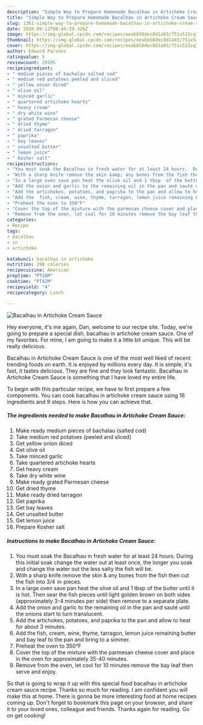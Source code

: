 ```yaml
---
description: "Simple Way to Prepare Homemade Bacalhau in Artichoke Cream Sauce"
title: "Simple Way to Prepare Homemade Bacalhau in Artichoke Cream Sauce"
slug: 1361-simple-way-to-prepare-homemade-bacalhau-in-artichoke-cream-sauce
date: 2020-09-12T00:44:29.326Z
image: https://img-global.cpcdn.com/recipes/eeabb56dec8d1a03/751x532cq70/bacalhau-in-artichoke-cream-sauce-recipe-main-photo.jpg
thumbnail: https://img-global.cpcdn.com/recipes/eeabb56dec8d1a03/751x532cq70/bacalhau-in-artichoke-cream-sauce-recipe-main-photo.jpg
cover: https://img-global.cpcdn.com/recipes/eeabb56dec8d1a03/751x532cq70/bacalhau-in-artichoke-cream-sauce-recipe-main-photo.jpg
author: Edward Parsons
ratingvalue: 5
reviewcount: 29195
recipeingredient:
- " medium pieces of bachalau salted cod"
- " medium red potatoes peeled and sliced"
- " yellow onion diced"
- " olive oil"
- " minced garlic"
- " quartered artichoke hearts"
- " heavy cream"
- " dry white wine"
- " grated Parmesan cheese"
- " dried thyme"
- " dried tarragon"
- " paprika"
- " bay leaves"
- " unsalted butter"
- " lemon juice"
- " Kosher salt"
recipeinstructions:
- "You must soak the Bacalhau in fresh water for at least 24 hours.  During this initial soak change the water out at least once, the longer you soak and change the water out the less salty the fish will be."
- "With a sharp knife remove the skin &amp; any bones from the fish then cut the fish into 3/4  in   pieces."
- "In a large oven save pan heat the olive oil and 1 tbsp  of the butter until it is hot. Then sear the fish pieces until light golden brown on both sides (approximately 3-4 minutes per side) then remove to a separate plate."
- "Add the onion and garlic to the remaining oil in the pan and sauté until the onions start to turn translucent."
- "Add the artichokes, potatoes, and paprika to the pan and allow to heat for about 3 minutes."
- "Add the  fish, cream, wine, thyme, tarragon, lemon juice remaining butter and bay leaf to the pan and bring to a simmer."
- "Preheat the oven to 350°F"
- "Cover the top of the mixture with the parmesan cheese cover and place in the oven for approximately 35-40 minutes."
- "Remove from the oven, let cool for 10 minutes remove the bay leaf then serve and enjoy."
categories:
- Recipe
tags:
- bacalhau
- in
- artichoke

katakunci: bacalhau in artichoke 
nutrition: 290 calories
recipecuisine: American
preptime: "PT26M"
cooktime: "PT42M"
recipeyield: "4"
recipecategory: Lunch

---
```



![Bacalhau in Artichoke Cream Sauce](https://img-global.cpcdn.com/recipes/eeabb56dec8d1a03/751x532cq70/bacalhau-in-artichoke-cream-sauce-recipe-main-photo.jpg)

Hey everyone, it's me again, Dan, welcome to our recipe site. Today, we're going to prepare a special dish, bacalhau in artichoke cream sauce. One of my favorites. For mine, I am going to make it a little bit unique. This will be really delicious.

Bacalhau in Artichoke Cream Sauce is one of the most well liked of recent trending foods on earth. It is enjoyed by millions every day. It is simple, it's fast, it tastes delicious. They are fine and they look fantastic. Bacalhau in Artichoke Cream Sauce is something that I have loved my entire life.




To begin with this particular recipe, we have to first prepare a few components. You can cook bacalhau in artichoke cream sauce using 16 ingredients and 9 steps. Here is how you can achieve that.

<!--inarticleads1-->

##### The ingredients needed to make Bacalhau in Artichoke Cream Sauce:

1. Make ready  medium pieces of bachalau (salted cod)
1. Take  medium red potatoes (peeled and sliced)
1. Get  yellow onion diced
1. Get  olive oil
1. Take  minced garlic
1. Take  quartered artichoke hearts
1. Get  heavy cream
1. Take  dry white wine
1. Make ready  grated Parmesan cheese
1. Get  dried thyme
1. Make ready  dried tarragon
1. Get  paprika
1. Get  bay leaves
1. Get  unsalted butter
1. Get  lemon juice
1. Prepare  Kosher salt




<!--inarticleads2-->

##### Instructions to make Bacalhau in Artichoke Cream Sauce:

1. You must soak the Bacalhau in fresh water for at least 24 hours.  During this initial soak change the water out at least once, the longer you soak and change the water out the less salty the fish will be.
1. With a sharp knife remove the skin &amp; any bones from the fish then cut the fish into 3/4  in   pieces.
1. In a large oven save pan heat the olive oil and 1 tbsp  of the butter until it is hot. Then sear the fish pieces until light golden brown on both sides (approximately 3-4 minutes per side) then remove to a separate plate.
1. Add the onion and garlic to the remaining oil in the pan and sauté until the onions start to turn translucent.
1. Add the artichokes, potatoes, and paprika to the pan and allow to heat for about 3 minutes.
1. Add the  fish, cream, wine, thyme, tarragon, lemon juice remaining butter and bay leaf to the pan and bring to a simmer.
1. Preheat the oven to 350°F
1. Cover the top of the mixture with the parmesan cheese cover and place in the oven for approximately 35-40 minutes.
1. Remove from the oven, let cool for 10 minutes remove the bay leaf then serve and enjoy.




So that is going to wrap it up with this special food bacalhau in artichoke cream sauce recipe. Thanks so much for reading. I am confident you will make this at home. There is gonna be more interesting food at home recipes coming up. Don't forget to bookmark this page on your browser, and share it to your loved ones, colleague and friends. Thanks again for reading. Go on get cooking!
